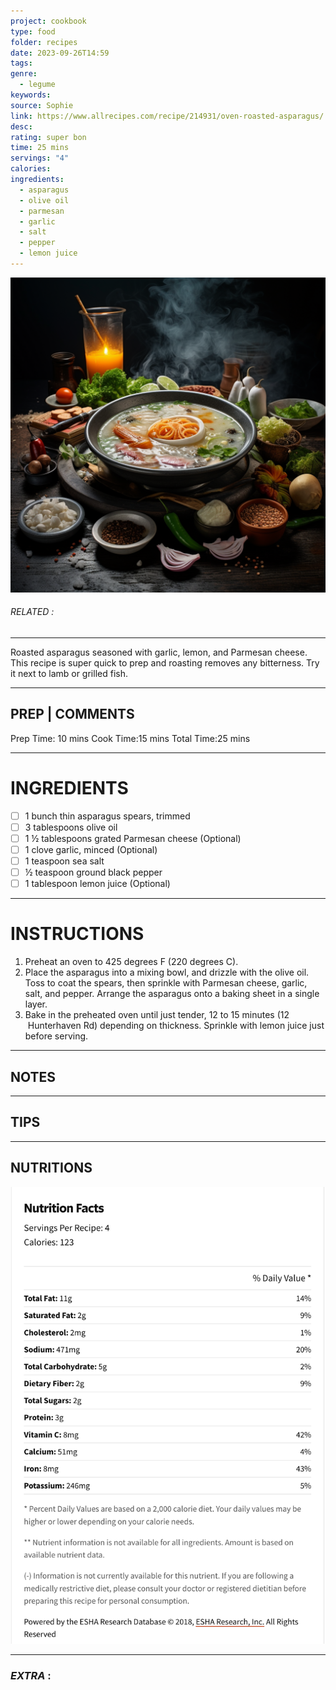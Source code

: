 ```yaml
---
project: cookbook
type: food
folder: recipes
date: 2023-09-26T14:59
tags: 
genre:
  - legume
keywords: 
source: Sophie
link: https://www.allrecipes.com/recipe/214931/oven-roasted-asparagus/
desc: 
rating: super bon
time: 25 mins
servings: "4"
calories: 
ingredients:
  - asparagus
  - olive oil
  - parmesan
  - garlic
  - salt
  - pepper
  - lemon juice
---
```


![IMAGE](_default.png)

###### *RELATED* : 
---
Roasted asparagus seasoned with garlic, lemon, and Parmesan cheese. This recipe is super quick to prep and roasting removes any bitterness. Try it next to lamb or grilled fish.

---
## PREP | COMMENTS

Prep Time: 10 mins
Cook Time:15 mins
Total Time:25 mins

---
# INGREDIENTS

- [ ] 1 bunch thin asparagus spears, trimmed
- [ ] 3 tablespoons olive oil
- [ ] 1 ½ tablespoons grated Parmesan cheese (Optional)
- [ ] 1 clove garlic, minced (Optional)
- [ ] 1 teaspoon sea salt
- [ ] ½ teaspoon ground black pepper
- [ ] 1 tablespoon lemon juice (Optional)

---
# INSTRUCTIONS

1. Preheat an oven to 425 degrees F (220 degrees C).
2. Place the asparagus into a mixing bowl, and drizzle with the olive oil. Toss to coat the spears, then sprinkle with Parmesan cheese, garlic, salt, and pepper. Arrange the asparagus onto a baking sheet in a single layer.
3. Bake in the preheated oven until just tender, 12 to 15 minutes (12  Hunterhaven Rd) depending on thickness. Sprinkle with lemon juice just before serving.

---
## NOTES



---
## TIPS



---
## NUTRITIONS

![IMAGE](image_387.png)


---
### *EXTRA* :



